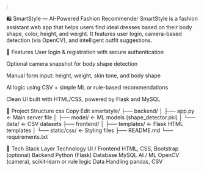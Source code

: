 :

🛍️ SmartStyle — AI-Powered Fashion Recommender
SmartStyle is a fashion assistant web app that helps users find ideal dresses based on their body shape, color, height, and weight. It features user login, camera-based detection (via OpenCV), and intelligent outfit suggestions.

🌟 Features
User login & registration with secure authentication

Optional camera snapshot for body shape detection

Manual form input: height, weight, skin tone, and body shape

AI logic using CSV + simple ML or rule-based recommendations

Clean UI built with HTML/CSS, powered by Flask and MySQL


📂 Project Structure
css
Copy
Edit
smartstyle/
├── backend/
│   ├── app.py                ← Main server file
│   ├── model/                ← ML models (shape_detector.pkl)
│   └── data/                 ← CSV datasets
├── frontend/
│   ├── templates/            ← Flask HTML templates
│   └── static/css/           ← Styling files
├── README.md
└── requirements.txt


🧠 Tech Stack
Layer	Technology
UI / Frontend	HTML, CSS, Bootstrap (optional)
Backend	Python (Flask)
Database	MySQL
AI / ML	OpenCV (camera), scikit‑learn or rule logic
Data Handling	pandas, CSV

